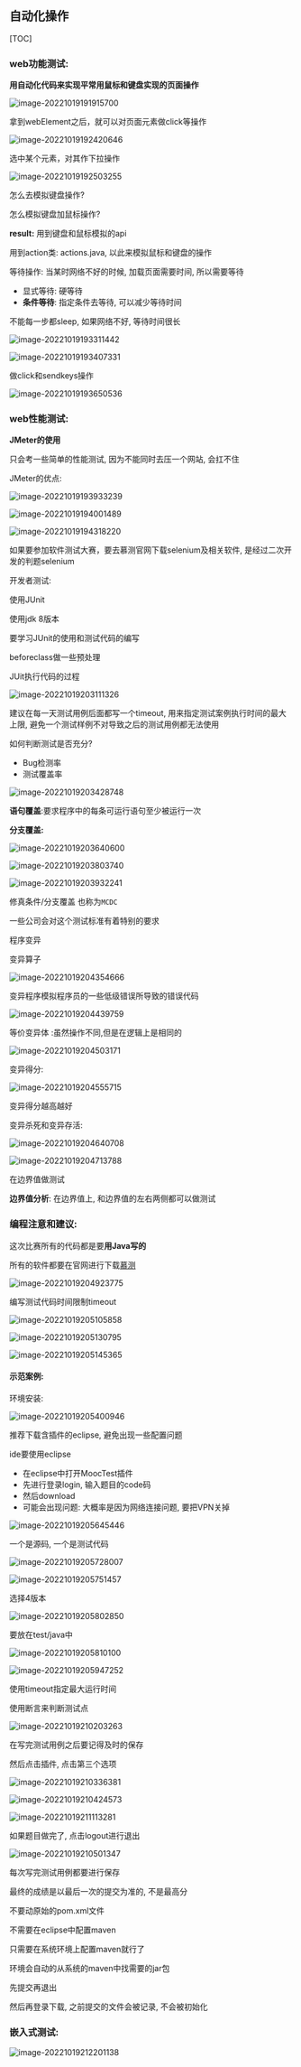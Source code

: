 ## 自动化操作

[TOC]

### web功能测试: 

**用自动化代码来实现平常用鼠标和键盘实现的页面操作**

![image-20221019191915700](http://evinci.oss-cn-hangzhou.aliyuncs.com/evinci/image-20221019191915700.png)



拿到webElement之后，就可以对页面元素做click等操作

![image-20221019192420646](http://evinci.oss-cn-hangzhou.aliyuncs.com/evinci/image-20221019192420646.png)



选中某个元素，对其作下拉操作

![image-20221019192503255](http://evinci.oss-cn-hangzhou.aliyuncs.com/evinci/image-20221019192503255.png)



怎么去模拟键盘操作?

怎么模拟键盘加鼠标操作?

**result:** 用到键盘和鼠标模拟的api

用到action类: actions.java, 以此来模拟鼠标和键盘的操作



等待操作: 当某时网络不好的时候, 加载页面需要时间, 所以需要等待

- 显式等待: 硬等待
- **条件等待**: 指定条件去等待, 可以减少等待时间

不能每一步都sleep, 如果网络不好, 等待时间很长

![image-20221019193311442](http://evinci.oss-cn-hangzhou.aliyuncs.com/evinci/image-20221019193311442.png)

![image-20221019193407331](http://evinci.oss-cn-hangzhou.aliyuncs.com/evinci/image-20221019193407331.png)



做click和sendkeys操作

![image-20221019193650536](http://evinci.oss-cn-hangzhou.aliyuncs.com/evinci/image-20221019193650536.png)







### web性能测试: 

**JMeter的使用**

只会考一些简单的性能测试, 因为不能同时去压一个网站, 会扛不住

JMeter的优点: 

![image-20221019193933239](http://evinci.oss-cn-hangzhou.aliyuncs.com/evinci/image-20221019193933239.png)

![image-20221019194001489](http://evinci.oss-cn-hangzhou.aliyuncs.com/evinci/image-20221019194001489.png)

![image-20221019194318220](http://evinci.oss-cn-hangzhou.aliyuncs.com/evinci/image-20221019194318220.png)

如果要参加软件测试大赛，要去慕测官网下载selenium及相关软件, 是经过二次开发的判题selenium



开发者测试:

使用JUnit

使用jdk 8版本



要学习JUnit的使用和测试代码的编写



beforeclass做一些预处理

JUit执行代码的过程

![image-20221019203111326](http://evinci.oss-cn-hangzhou.aliyuncs.com/evinci/image-20221019203111326.png)

建议在每一天测试用例后面都写一个timeout, 用来指定测试案例执行时间的最大上限, 避免一个测试样例不对导致之后的测试用例都无法使用



如何判断测试是否充分?

- Bug检测率
- 测试覆盖率

![image-20221019203428748](http://evinci.oss-cn-hangzhou.aliyuncs.com/evinci/image-20221019203428748.png)

**语句覆盖**:要求程序中的每条可运行语句至少被运行一次

**分支覆盖:**

![image-20221019203640600](http://evinci.oss-cn-hangzhou.aliyuncs.com/evinci/image-20221019203640600.png)

![image-20221019203803740](http://evinci.oss-cn-hangzhou.aliyuncs.com/evinci/image-20221019203803740.png)





![image-20221019203932241](http://evinci.oss-cn-hangzhou.aliyuncs.com/evinci/image-20221019203932241.png)

修真条件/分支覆盖 也称为`MCDC`

一些公司会对这个测试标准有着特别的要求



程序变异

变异算子

![image-20221019204354666](http://evinci.oss-cn-hangzhou.aliyuncs.com/evinci/image-20221019204354666.png)

变异程序模拟程序员的一些低级错误所导致的错误代码

![image-20221019204439759](http://evinci.oss-cn-hangzhou.aliyuncs.com/evinci/image-20221019204439759.png)



等价变异体 :虽然操作不同,但是在逻辑上是相同的

![image-20221019204503171](http://evinci.oss-cn-hangzhou.aliyuncs.com/evinci/image-20221019204503171.png)



变异得分: 

![image-20221019204555715](http://evinci.oss-cn-hangzhou.aliyuncs.com/evinci/image-20221019204555715.png)

变异得分越高越好



变异杀死和变异存活:

![image-20221019204640708](http://evinci.oss-cn-hangzhou.aliyuncs.com/evinci/image-20221019204640708.png)

![image-20221019204713788](http://evinci.oss-cn-hangzhou.aliyuncs.com/evinci/image-20221019204713788.png)

在边界值做测试

**边界值分析**: 在边界值上, 和边界值的左右两侧都可以做测试



### 编程注意和建议:

这次比赛所有的代码都是要**用Java写的**

所有的软件都要在官网进行下载[慕测](http://www.mooctest.net/user)

![image-20221019204923775](http://evinci.oss-cn-hangzhou.aliyuncs.com/evinci/image-20221019204923775.png)



编写测试代码时间限制timeout

![image-20221019205105858](http://evinci.oss-cn-hangzhou.aliyuncs.com/evinci/image-20221019205105858.png)





![image-20221019205130795](C:\Users\PC\Desktop\image-20221019205130795.png)



![image-20221019205145365](http://evinci.oss-cn-hangzhou.aliyuncs.com/evinci/image-20221019205145365.png)

#### 示范案例:

环境安装:

![image-20221019205400946](http://evinci.oss-cn-hangzhou.aliyuncs.com/evinci/image-20221019205400946.png)

推荐下载含插件的eclipse, 避免出现一些配置问题

ide要使用eclipse

- 在eclipse中打开MoocTest插件
- 先进行登录login, 输入题目的code码
- 然后download
- 可能会出现问题: 大概率是因为网络连接问题, 要把VPN关掉

![image-20221019205645446](http://evinci.oss-cn-hangzhou.aliyuncs.com/evinci/image-20221019205645446.png)



一个是源码, 一个是测试代码

![image-20221019205728007](http://evinci.oss-cn-hangzhou.aliyuncs.com/evinci/image-20221019205728007.png)

![image-20221019205751457](http://evinci.oss-cn-hangzhou.aliyuncs.com/evinci/image-20221019205751457.png)



选择4版本

![image-20221019205802850](http://evinci.oss-cn-hangzhou.aliyuncs.com/evinci/image-20221019205802850.png)



要放在test/java中

![image-20221019205810100](http://evinci.oss-cn-hangzhou.aliyuncs.com/evinci/image-20221019205810100.png)

![image-20221019205947252](http://evinci.oss-cn-hangzhou.aliyuncs.com/evinci/image-20221019205947252.png)



使用timeout指定最大运行时间

使用断言来判断测试点

![image-20221019210203263](http://evinci.oss-cn-hangzhou.aliyuncs.com/evinci/image-20221019210203263.png)



在写完测试用例之后要记得及时的保存



然后点击插件,  点击第三个选项

![image-20221019210336381](http://evinci.oss-cn-hangzhou.aliyuncs.com/evinci/image-20221019210336381.png)

![image-20221019210424573](http://evinci.oss-cn-hangzhou.aliyuncs.com/evinci/image-20221019210424573.png)

![image-20221019211113281](http://evinci.oss-cn-hangzhou.aliyuncs.com/evinci/image-20221019211113281.png)



如果题目做完了, 点击logout进行退出

![image-20221019210501347](http://evinci.oss-cn-hangzhou.aliyuncs.com/evinci/image-20221019210501347.png)



每次写完测试用例都要进行保存

最终的成绩是以最后一次的提交为准的, 不是最高分

不要动原始的pom.xml文件



不需要在eclipse中配置maven

只需要在系统环境上配置maven就行了

环境会自动的从系统的maven中找需要的jar包



先提交再退出

然后再登录下载, 之前提交的文件会被记录, 不会被初始化





### 嵌入式测试:

![image-20221019212201138](http://evinci.oss-cn-hangzhou.aliyuncs.com/evinci/image-20221019212201138.png)